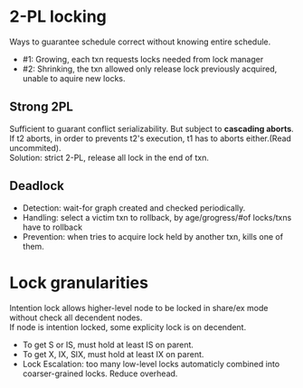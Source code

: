 # 2-PL locking
Ways to guarantee schedule correct without knowing entire schedule.
- #1: Growing, each txn requests locks needed from lock manager
- #2: Shrinking, the txn allowed only release lock previously acquired, unable to aquire new locks.

## Strong 2PL
Sufficient to guarant conflict serializability. But subject to **cascading aborts**.  
If t2 aborts, in order to prevents t2's execution, t1 has to aborts either.(Read uncommited).  
Solution: strict 2-PL, release all lock in the end of txn.

## Deadlock
- Detection: wait-for graph created and checked periodically.
- Handling: select a victim txn to rollback, by age/grogress/#of locks/txns have to rollback
- Prevention: when tries to acquire lock held by another txn, kills one of them.

# Lock granularities
Intention lock allows higher-level node to be locked in share/ex mode without check all decendent nodes.  
If node is intention locked, some explicity lock is on decendent.
- To get S or IS, must hold at least IS on parent.
- To get X, IX, SIX, must hold at least IX on parent.
- Lock Escalation: too many low-level locks automaticly combined into coarser-grained locks. Reduce overhead.

